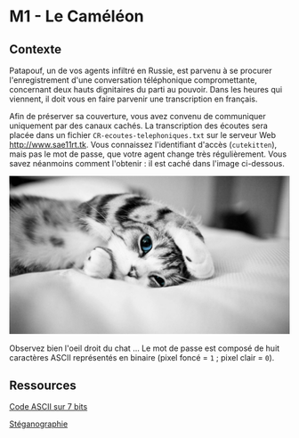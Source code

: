 # M1 - Le Caméléon

## Contexte

Patapouf, un de vos agents infiltré en Russie, est parvenu à se procurer l'enregistrement d'une conversation téléphonique compromettante, concernant deux hauts dignitaires du parti au pouvoir. 
Dans les heures qui viennent, il doit vous en faire parvenir une transcription en français. 

Afin de préserver sa couverture, vous avez convenu de communiquer uniquement par des canaux cachés. La transcription des écoutes sera placée dans un fichier ``CR-ecoutes-telephoniques.txt`` sur le serveur Web http://www.sae11rt.tk. Vous connaissez l'identifiant d'accès (``cutekitten``), mais pas le mot de passe, que votre agent change très régulièrement. Vous savez néanmoins comment l'obtenir : il est caché dans l'image ci-dessous. 

![](images/fonds-ecran-animaux-mignons-7.png)

Observez bien l'oeil droit du chat ... Le mot de passe est composé de huit caractères ASCII représentés en binaire (pixel foncé = ``1`` ; pixel clair = ``0``).

## Ressources

[Code ASCII sur 7 bits](https://fr.wikipedia.org/wiki/American_Standard_Code_for_Information_Interchange)

[Stéganographie](https://fr.wikipedia.org/wiki/St%C3%A9ganographie)
